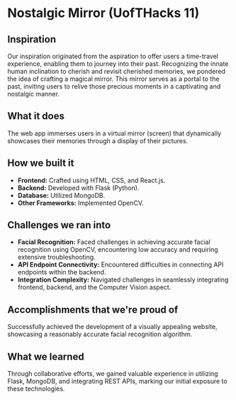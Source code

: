 # Nostalgic Mirror (UofTHacks 11)

## Inspiration
Our inspiration originated from the aspiration to offer users a time-travel experience, enabling them to journey into their past. Recognizing the innate human inclination to cherish and revisit cherished memories, we pondered the idea of crafting a magical mirror. This mirror serves as a portal to the past, inviting users to relive those precious moments in a captivating and nostalgic manner.

## What it does
The web app immerses users in a virtual mirror (screen) that dynamically showcases their memories through a display of their pictures.

## How we built it
- **Frontend:** Crafted using HTML, CSS, and React.js.
- **Backend:** Developed with Flask (Python).
- **Database:** Utilized MongoDB.
- **Other Frameworks:** Implemented OpenCV.

## Challenges we ran into
- **Facial Recognition:** Faced challenges in achieving accurate facial recognition using OpenCV, encountering low accuracy and requiring extensive troubleshooting.
- **API Endpoint Connectivity:** Encountered difficulties in connecting API endpoints within the backend.
- **Integration Complexity:** Navigated challenges in seamlessly integrating frontend, backend, and the Computer Vision aspect.

## Accomplishments that we're proud of
Successfully achieved the development of a visually appealing website, showcasing a reasonably accurate facial recognition algorithm.

## What we learned
Through collaborative efforts, we gained valuable experience in utilizing Flask, MongoDB, and integrating REST APIs, marking our initial exposure to these technologies.
